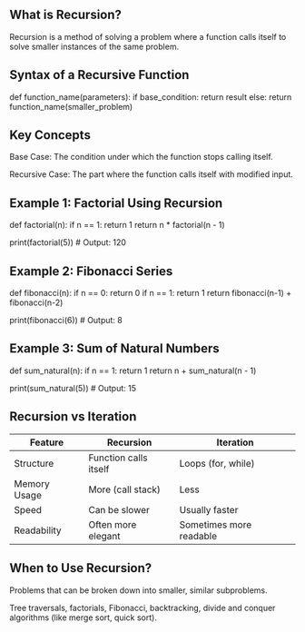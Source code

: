 ## What is Recursion?
Recursion is a method of solving a problem where a function calls itself to solve smaller instances of the same problem.

## Syntax of a Recursive Function

def function_name(parameters):
    if base_condition:
        return result
    else:
        return function_name(smaller_problem)

## Key Concepts
Base Case: The condition under which the function stops calling itself.

Recursive Case: The part where the function calls itself with modified input.

## Example 1: Factorial Using Recursion
def factorial(n):
    if n == 1:
        return 1
    return n * factorial(n - 1)

print(factorial(5))  # Output: 120

## Example 2: Fibonacci Series
def fibonacci(n):
    if n == 0:
        return 0
    if n == 1:
        return 1
    return fibonacci(n-1) + fibonacci(n-2)

print(fibonacci(6))  # Output: 8

## Example 3: Sum of Natural Numbers
def sum_natural(n):
    if n == 1:
        return 1
    return n + sum_natural(n - 1)

print(sum_natural(5))  # Output: 15

## Recursion vs Iteration

| Feature      | Recursion             | Iteration               |
| ------------ | --------------------- | ----------------------- |
| Structure    | Function calls itself | Loops (for, while)      |
| Memory Usage | More (call stack)     | Less                    |
| Speed        | Can be slower         | Usually faster          |
| Readability  | Often more elegant    | Sometimes more readable |

## When to Use Recursion?
Problems that can be broken down into smaller, similar subproblems.

Tree traversals, factorials, Fibonacci, backtracking, divide and conquer algorithms (like merge sort, quick sort).
